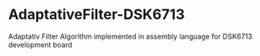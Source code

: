 # AdaptativeFilter-DSK6713
Adaptativ Filter Algorithm implemented in assembly language for DSK6713 development board
